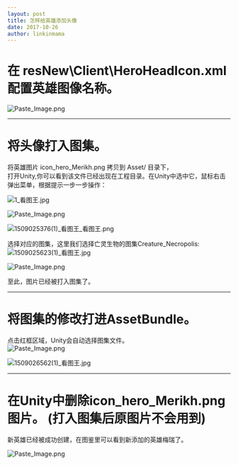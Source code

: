 ```yaml
---
layout: post
title: 怎样给英雄添加头像    
date: 2017-10-26
author: linkinmama
---
```

  
# **在 resNew\Client\HeroHeadIcon.xml 配置英雄图像名称。**     
![Paste_Image.png](http://upload-images.jianshu.io/upload_images/2854160-8c3f785fb46199f7.png?imageMogr2/auto-orient/strip%7CimageView2/2/w/1240)     

---  


# **将头像打入图集。**     
将英雄图片 icon_hero_Merikh.png 拷贝到 Asset/ 目录下，     
打开Unity,你可以看到该文件已经出现在工程目录。在Unity中选中它，鼠标右击弹出菜单，根据提示一步一步操作：     

![1_看图王.jpg](http://upload-images.jianshu.io/upload_images/2854160-c80820ac7cd6d94f.jpg?imageMogr2/auto-orient/strip%7CimageView2/2/w/1240)     

![Paste_Image.png](http://upload-images.jianshu.io/upload_images/2854160-3c50304cd6c84ccd.png?imageMogr2/auto-orient/strip%7CimageView2/2/w/1240)     

![1509025376(1)_看图王_看图王.png](http://upload-images.jianshu.io/upload_images/2854160-dd85643c1b4ad4d8.png?imageMogr2/auto-orient/strip%7CimageView2/2/w/1240)     

选择对应的图集，这里我们选择亡灵生物的图集Creature_Necropolis:     
![1509025623(1)_看图王.jpg](http://upload-images.jianshu.io/upload_images/2854160-12a74fdca6032e1e.jpg?imageMogr2/auto-orient/strip%7CimageView2/2/w/1240)     


![Paste_Image.png](http://upload-images.jianshu.io/upload_images/2854160-63b05ebd995f532e.png?imageMogr2/auto-orient/strip%7CimageView2/2/w/1240)     

至此，图片已经被打入图集了。     

---  


# **将图集的修改打进AssetBundle。**     
点击红框区域，Unity会自动选择图集文件。     
![Paste_Image.png](http://upload-images.jianshu.io/upload_images/2854160-7e310c4583cef91d.png?imageMogr2/auto-orient/strip%7CimageView2/2/w/1240)     

![1509026562(1)_看图王.jpg](http://upload-images.jianshu.io/upload_images/2854160-c62e9ad97cf635fa.jpg?imageMogr2/auto-orient/strip%7CimageView2/2/w/1240)     

---  


# **在Unity中删除icon_hero_Merikh.png 图片。  (打入图集后原图片不会用到)**   



新英雄已经被成功创建，在图鉴里可以看到新添加的英雄梅瑞了。     

![Paste_Image.png](http://upload-images.jianshu.io/upload_images/2854160-001f5324f4b0217e.png?imageMogr2/auto-orient/strip%7CimageView2/2/w/1240)     